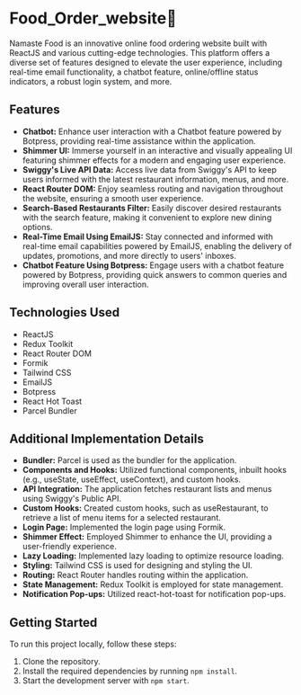 
# Food_Order_website🍔

Namaste Food is an innovative online food ordering website built with ReactJS and various cutting-edge technologies. This platform offers a diverse set of features designed to elevate the user experience, including real-time email functionality, a chatbot feature, online/offline status indicators, a robust login system, and more.

## Features
- **Chatbot:** Enhance user interaction with a Chatbot feature powered by Botpress, providing real-time assistance within the application.
- **Shimmer UI:** Immerse yourself in an interactive and visually appealing UI featuring shimmer effects for a modern and engaging user experience.
- **Swiggy's Live API Data:** Access live data from Swiggy's API to keep users informed with the latest restaurant information, menus, and more.
- **React Router DOM:** Enjoy seamless routing and navigation throughout the website, ensuring a smooth user experience.
- **Search-Based Restaurants Filter:** Easily discover desired restaurants with the search feature, making it convenient to explore new dining options.
- **Real-Time Email Using EmailJS:** Stay connected and informed with real-time email capabilities powered by EmailJS, enabling the delivery of updates, promotions, and more directly to users' inboxes.
- **Chatbot Feature Using Botpress:** Engage users with a chatbot feature powered by Botpress, providing quick answers to common queries and improving overall user interaction.


## Technologies Used
- ReactJS
- Redux Toolkit
- React Router DOM
- Formik
- Tailwind CSS
- EmailJS
- Botpress
- React Hot Toast
- Parcel Bundler

## Additional Implementation Details
- **Bundler:** Parcel is used as the bundler for the application.
- **Components and Hooks:** Utilized functional components, inbuilt hooks (e.g., useState, useEffect, useContext), and custom hooks.
- **API Integration:** The application fetches restaurant lists and menus using Swiggy's Public API.
- **Custom Hooks:** Created custom hooks, such as useRestaurant, to retrieve a list of menu items for a selected restaurant.
- **Login Page:** Implemented the login page using Formik.
- **Shimmer Effect:** Employed Shimmer to enhance the UI, providing a user-friendly experience.
- **Lazy Loading:** Implemented lazy loading to optimize resource loading.
- **Styling:** Tailwind CSS is used for designing and styling the UI.
- **Routing:** React Router handles routing within the application.
- **State Management:** Redux Toolkit is employed for state management.
- **Notification Pop-ups:** Utilized react-hot-toast for notification pop-ups.

## Getting Started
To run this project locally, follow these steps:

1. Clone the repository.
2. Install the required dependencies by running `npm install`.
3. Start the development server with `npm start`.




```
